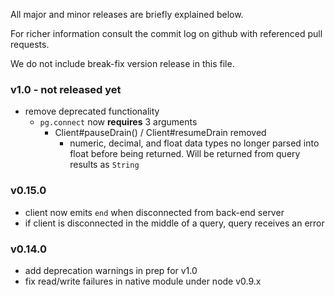 All major and minor releases are briefly explained below.

For richer information consult the commit log on github with referenced pull requests.

We do not include break-fix version release in this file.

### v1.0 - not released yet

- remove deprecated functionality
  - `pg.connect` now __requires__ 3 arguments
    - Client#pauseDrain() / Client#resumeDrain removed
      - numeric, decimal, and float data types no longer parsed into float before being returned. Will be returned from query results as `String`

### v0.15.0

- client now emits `end` when disconnected from back-end server
- if client is disconnected in the middle of a query, query receives an error

### v0.14.0

- add deprecation warnings in prep for v1.0
- fix read/write failures in native module under node v0.9.x
